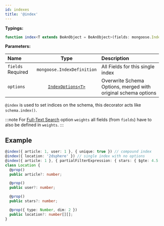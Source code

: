 ```yaml
---
id: indexes
title: '@index'
---
```


**Typings:**

```ts
function index<T extends BeAnObject = BeAnObject>(fields: mongoose.IndexDefinition, options?: IndexOptions<T>): ClassDecorator
```

**Parameters:**

| Name                                                          |                                                    Type                                                     | Description                                                   |
| :------------------------------------------------------------ | :---------------------------------------------------------------------------------------------------------: | :------------------------------------------------------------ |
| `fields` <span class="badge badge--secondary">Required</span> |                                         `mongoose.IndexDefinition`                                          | All Fields for this single index                              |
| `options`                                                     | [`IndexOptions<T>`](https://mongodb.github.io/node-mongodb-native/4.11/interfaces/CreateIndexesOptions.html) | Overwrite Schema Options, merged with original schema options |

<!--TODO: update "options" type field link with latest mongodb version-->

`@index` is used to set indices on the schema, this decorator acts like `schema.index()`.

:::note
For [Full-Text Search](https://docs.mongodb.com/manual/tutorial/control-results-of-text-search/) option `weights` all fields (from `fields`) have to also be defined in `weights`.
:::

## Example

```ts
@index({ article: 1, user: 1 }, { unique: true }) // compound index
@index({ location: '2dsphere' }) // single index with no options
@index({ article: 1 }, { partialFilterExpression: { stars: { $gte: 4.5 } } }) // single index with options
class Location {
  @prop()
  public article?: number;

  @prop()
  public user?: number;

  @prop()
  public stars?: number;

  @prop({ type: Number, dim: 2 })
  public location?: number[][];
}
```
